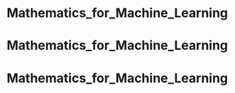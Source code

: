 # Mathematics_for_Machine_Learning
# Mathematics_for_Machine_Learning
# Mathematics_for_Machine_Learning
